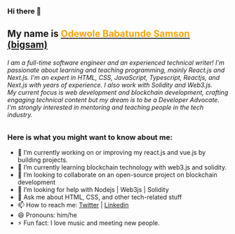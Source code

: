 ### Hi there 👋<h2> My name is <a href="https://x.com/big_sam29"><span style="color: orange;">Odewole Babatunde Samson</span> (bigsam)</a></h2>

<h6>
I am a full-time software engineer and an experienced technical writer! I'm passionate about learning and teaching programming, mainly React.js and Next.js. I'm an expert in HTML, CSS, JavaScript, Typescript, Reactjs, and Next.js with years of experience. I also work with Solidity and Web3.js.<br> My current focus is web development and blockchain development, crafting engaging technical content but my dream is to be a Developer Advocate.  I'm strongly interested in mentoring and teaching people in the tech industry.
</h6>

<h3>Here is what you might want to know about me:</h3>

- 🔭 I’m currently working on or improving my react.js and vue.js by building projects.
- 🌱 I’m currently learning blockchain technology with web3.js and solidity.
- 👯 I’m looking to collaborate on an open-source project on blockchain development
- 🤔 I’m looking for help with Nodejs | Web3js | Solidity
- 💬 Ask me about HTML, CSS, and other tech-related stuff
- 📫 How to reach me: <a href="http://twitter.com/big_sam29">Twitter</a> | <a href="https://www.linkedin.com/in/babatunde-samson">Linkedin</a> 
- 😄 Pronouns: him/he
- ⚡ Fun fact: I love music and meeting new people.

